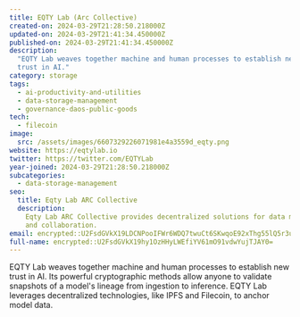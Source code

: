 ```yaml
---
title: EQTY Lab (Arc Collective)
created-on: 2024-03-29T21:28:50.218000Z
updated-on: 2024-03-29T21:41:34.450000Z
published-on: 2024-03-29T21:41:34.450000Z
description:
  "EQTY Lab weaves together machine and human processes to establish new
  trust in AI."
category: storage
tags:
  - ai-productivity-and-utilities
  - data-storage-management
  - governance-daos-public-goods
tech:
  - filecoin
image:
  src: /assets/images/6607329226071981e4a3559d_eqty.png
website: https://eqtylab.io
twitter: https://twitter.com/EQTYLab
year-joined: 2024-03-29T21:28:50.218000Z
subcategories:
  - data-storage-management
seo:
  title: Eqty Lab ARC Collective
  description:
    Eqty Lab ARC Collective provides decentralized solutions for data management
    and collaboration.
email: encrypted::U2FsdGVkX19LDCNPooIFWr6WDQ7twuCt6SKwqoE92xThg55lQ5r3u/+AG4fUCDHh
full-name: encrypted::U2FsdGVkX19hy1OzHHyLWEfiYV61mO91vdwYujTJAY0=
---
```


EQTY Lab weaves together machine and human processes to establish new trust in AI. Its powerful cryptographic methods allow anyone to validate snapshots of a model's lineage from ingestion to inference. EQTY Lab leverages decentralized technologies, like IPFS and Filecoin, to anchor model data.
